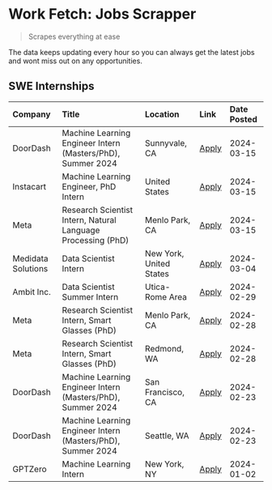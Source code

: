 # Work Fetch: Jobs Scrapper
> Scrapes everything at ease

The data keeps updating every hour so you can always get the latest jobs and wont miss out on any opportunities.

## SWE Internships
<!--START_SECTION:workfetch-->
| Company            | Title                                                        | Location                | Link                                                                                                                                                                                                                                                                  | Date Posted   |
|:-------------------|:-------------------------------------------------------------|:------------------------|:----------------------------------------------------------------------------------------------------------------------------------------------------------------------------------------------------------------------------------------------------------------------|:--------------|
| DoorDash           | Machine Learning Engineer Intern (Masters/PhD), Summer 2024  | Sunnyvale, CA           | [Apply](https://www.linkedin.com/jobs/view/machine-learning-engineer-intern-masters-phd-summer-2024-at-doordash-3736454973?refId=UseeETyEhUGl3xbSVmdMuw%3D%3D&trackingId=UxK1uCPnzsVwjuqLDaMIEw%3D%3D&position=2&pageNum=0&trk=public_jobs_jserp-result_search-card)  | 2024-03-15    |
| Instacart          | Machine Learning Engineer, PhD Intern                        | United States           | [Apply](https://www.linkedin.com/jobs/view/machine-learning-engineer-phd-intern-at-instacart-3815634369?refId=UseeETyEhUGl3xbSVmdMuw%3D%3D&trackingId=o78oQLC9ic34E09gvpWaWA%3D%3D&position=5&pageNum=0&trk=public_jobs_jserp-result_search-card)                     | 2024-03-15    |
| Meta               | Research Scientist Intern, Natural Language Processing (PhD) | Menlo Park, CA          | [Apply](https://www.linkedin.com/jobs/view/research-scientist-intern-natural-language-processing-phd-at-meta-3858718375?refId=UseeETyEhUGl3xbSVmdMuw%3D%3D&trackingId=i7cf%2Fc9Fn3%2FjlR8J4xt7fg%3D%3D&position=7&pageNum=0&trk=public_jobs_jserp-result_search-card) | 2024-03-15    |
| Medidata Solutions | Data Scientist Intern                                        | New York, United States | [Apply](https://www.linkedin.com/jobs/view/data-scientist-intern-at-medidata-solutions-3810253704?refId=UseeETyEhUGl3xbSVmdMuw%3D%3D&trackingId=ic9SKTT23CuAuPrPCBjOsQ%3D%3D&position=9&pageNum=0&trk=public_jobs_jserp-result_search-card)                           | 2024-03-04    |
| Ambit Inc.         | Data Scientist Summer Intern                                 | Utica-Rome Area         | [Apply](https://www.linkedin.com/jobs/view/data-scientist-summer-intern-at-ambit-inc-3843121918?refId=UseeETyEhUGl3xbSVmdMuw%3D%3D&trackingId=kQxb%2BJm5ZibYucdgMkIvHQ%3D%3D&position=10&pageNum=0&trk=public_jobs_jserp-result_search-card)                          | 2024-02-29    |
| Meta               | Research Scientist Intern, Smart Glasses (PhD)               | Menlo Park, CA          | [Apply](https://www.linkedin.com/jobs/view/research-scientist-intern-smart-glasses-phd-at-meta-3811308332?refId=UseeETyEhUGl3xbSVmdMuw%3D%3D&trackingId=4Al07JTfrDpmVapJWTPY4A%3D%3D&position=11&pageNum=0&trk=public_jobs_jserp-result_search-card)                  | 2024-02-28    |
| Meta               | Research Scientist Intern, Smart Glasses (PhD)               | Redmond, WA             | [Apply](https://www.linkedin.com/jobs/view/research-scientist-intern-smart-glasses-phd-at-meta-3811304794?refId=UseeETyEhUGl3xbSVmdMuw%3D%3D&trackingId=zBzqwgQIMVKbhWCq7gS6Yg%3D%3D&position=12&pageNum=0&trk=public_jobs_jserp-result_search-card)                  | 2024-02-28    |
| DoorDash           | Machine Learning Engineer Intern (Masters/PhD), Summer 2024  | San Francisco, CA       | [Apply](https://www.linkedin.com/jobs/view/machine-learning-engineer-intern-masters-phd-summer-2024-at-doordash-3736457737?refId=UseeETyEhUGl3xbSVmdMuw%3D%3D&trackingId=LcW7WCxG10Wb8O78Ox94ww%3D%3D&position=3&pageNum=0&trk=public_jobs_jserp-result_search-card)  | 2024-02-23    |
| DoorDash           | Machine Learning Engineer Intern (Masters/PhD), Summer 2024  | Seattle, WA             | [Apply](https://www.linkedin.com/jobs/view/machine-learning-engineer-intern-masters-phd-summer-2024-at-doordash-3736455966?refId=UseeETyEhUGl3xbSVmdMuw%3D%3D&trackingId=fEvOFB8fVhZ8MG8mBvfysg%3D%3D&position=4&pageNum=0&trk=public_jobs_jserp-result_search-card)  | 2024-02-23    |
| GPTZero            | Machine Learning Intern                                      | New York, NY            | [Apply](https://www.linkedin.com/jobs/view/machine-learning-intern-at-gptzero-3796844451?refId=UseeETyEhUGl3xbSVmdMuw%3D%3D&trackingId=4REUDVu%2BCKRDmb5HOYmMow%3D%3D&position=8&pageNum=0&trk=public_jobs_jserp-result_search-card)                                  | 2024-01-02    |
<!--END_SECTION:workfetch-->

